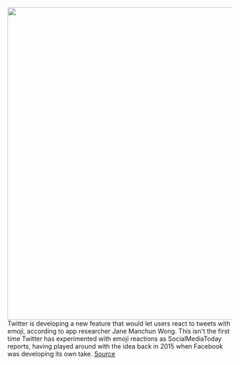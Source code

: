 <img src='https://cdn.vox-cdn.com/thumbor/Ua12DwiQ1Oh8U6H2unF0YbFfdV8=/0x33:614x366/1200x800/filters:focal(258x156:356x254)/cdn.vox-cdn.com/uploads/chorus_image/image/66920703/face_with_open_mouth_1f62e.0.jpg' width='700px' /><br/>
Twitter is developing a new feature that would let users react to tweets with emoji, according to app researcher Jane Manchun Wong. This isn't the first time Twitter has experimented with emoji reactions as SocialMediaToday reports, having played around with the idea back in 2015 when Facebook was developing its own take.
<a href='https://www.theverge.com/2020/6/11/21287596/twitter-tweet-emoji-reactions-leak-internal-test-experiment'> Source <a/>